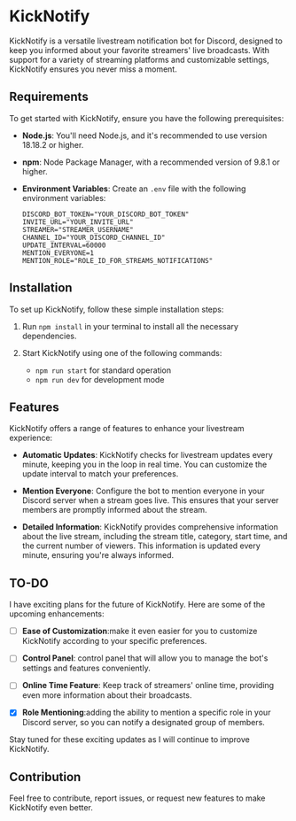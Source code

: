 # KickNotify

KickNotify is a versatile livestream notification bot for Discord, designed to keep you informed about your favorite streamers' live broadcasts. With support for a variety of streaming platforms and customizable settings, KickNotify ensures you never miss a moment.

## Requirements

To get started with KickNotify, ensure you have the following prerequisites:

- **Node.js**: You'll need Node.js, and it's recommended to use version 18.18.2 or higher.

- **npm**: Node Package Manager, with a recommended version of 9.8.1 or higher.

- **Environment Variables**: Create an `.env` file with the following environment variables:

  ```dotenv
  DISCORD_BOT_TOKEN="YOUR_DISCORD_BOT_TOKEN"
  INVITE_URL="YOUR_INVITE_URL"
  STREAMER="STREAMER_USERNAME"
  CHANNEL_ID="YOUR_DISCORD_CHANNEL_ID"
  UPDATE_INTERVAL=60000
  MENTION_EVERYONE=1
  MENTION_ROLE="ROLE_ID_FOR_STREAMS_NOTIFICATIONS"
  ```

## Installation

To set up KickNotify, follow these simple installation steps:

1. Run `npm install` in your terminal to install all the necessary dependencies.

2. Start KickNotify using one of the following commands:
   - `npm run start` for standard operation
   - `npm run dev` for development mode

## Features

KickNotify offers a range of features to enhance your livestream experience:

- **Automatic Updates**: KickNotify checks for livestream updates every minute, keeping you in the loop in real time. You can customize the update interval to match your preferences.

- **Mention Everyone**: Configure the bot to mention everyone in your Discord server when a stream goes live. This ensures that your server members are promptly informed about the stream.

- **Detailed Information**: KickNotify provides comprehensive information about the live stream, including the stream title, category, start time, and the current number of viewers. This information is updated every minute, ensuring you're always informed.

## TO-DO

I have exciting plans for the future of KickNotify. Here are some of the upcoming enhancements:

- [ ] **Ease of Customization**:make it even easier for you to customize KickNotify according to your specific preferences.

- [ ] **Control Panel**: control panel that will allow you to manage the bot's settings and features conveniently.

- [ ] **Online Time Feature**: Keep track of streamers' online time, providing even more information about their broadcasts.

- [X] **Role Mentioning**:adding the ability to mention a specific role in your Discord server, so you can notify a designated group of members.

Stay tuned for these exciting updates as I will continue to improve KickNotify.

## Contribution

Feel free to contribute, report issues, or request new features to make KickNotify even better.
